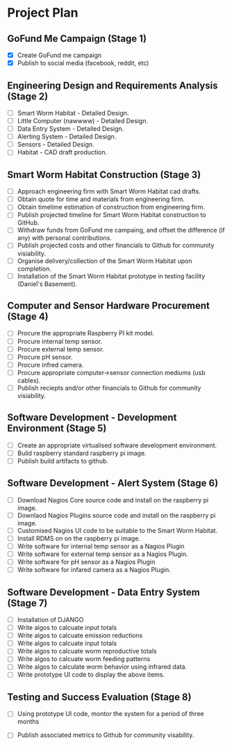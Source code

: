 # Project Plan

## GoFund Me Campaign (Stage 1) 

- [x] Create GoFund me campaign
- [x] Publish to social media (facebook, reddit, etc)

## Engineering Design and Requirements Analysis (Stage 2) 

- [ ] Smart Worm Habitat - Detailed Design.
- [ ] Little Computer (nawwww) - Detailed Design.
- [ ] Data Entry System - Detailed Design.
- [ ] Alerting System - Detailed Design.
- [ ] Sensors - Detailed Design.
- [ ] Habitat - CAD draft production.

## Smart Worm Habitat Construction (Stage 3)
 
 - [ ] Approach engineering firm with Smart Worm Habitat cad drafts. 
 - [ ] Obtain quote for time and materials from engineering firm.
 - [ ] Obtain timelime estimation of construction from engineering firm.
 - [ ] Publish projected timeline for Smart Worm Habitat construction to GitHub.
 - [ ] Withdraw funds from GoFund me campaing, and offset the difference (if any) with personal contributions.
 - [ ] Publish projected costs and other financials to Github for community visiability.
 - [ ] Organise delivery/collection of the Smart Worm Habitat upon completion. 
 - [ ] Installation of the Smart Worm Habitat prototype in testing facility (Daniel's Basement).  

## Computer and Sensor Hardware Procurement (Stage 4)

- [ ] Procure the appropriate Raspberry PI kit model. 
- [ ] Procure internal temp sensor.
- [ ] Procure external temp sensor.
- [ ] Procure pH sensor.
- [ ] Procure infred camera. 
- [ ] Procure appropriate computer->sensor connection mediums (usb cables).
- [ ] Publish reciepts and/or other financials to Github for community visiability.

## Software Development - Development Environment (Stage 5)

- [ ] Create an appropriate virtualised software development environment.
- [ ] Build raspberry standard raspberry pi image.
- [ ] Publish build artifacts to github.

## Software Development - Alert System (Stage 6)

- [ ] Download Nagios Core source code and install on the raspberry pi image.
- [ ] Downlaod Nagios Plugins source code and install on the raspberry pi image.
- [ ] Customised Nagios UI code to be suitable to the Smart Worm Habitat.
- [ ] Install RDMS on on the raspberry pi image.
- [ ] Write software for internal temp sensor as a Nagios Plugin
- [ ] Write software for external temp sensor as a Nagios Plugin.
- [ ] Write software for pH sensor as a Nagios Plugin
- [ ] Write software for infared camera as a Nagios Plugin. 

## Software Development - Data Entry System (Stage 7)

- [ ] Installation of DJANGO
- [ ] Write algos to calcuate input totals
- [ ] Write algos to calcuate emission reductions
- [ ] Write algos to calcuate input totals
- [ ] Write algos to calcuate worm reproductive totals
- [ ] Write algos to calcuate worm feeding patterns
- [ ] Write algos to calculate worm behavior using infrared data.
- [ ] Write prototype UI code to display the above items.

## Testing and Success Evaluation (Stage 8)

- [ ] Using prototype UI code, montor the system for a period of three months
- [ ] Publish associated metrics to Github for community visability.

